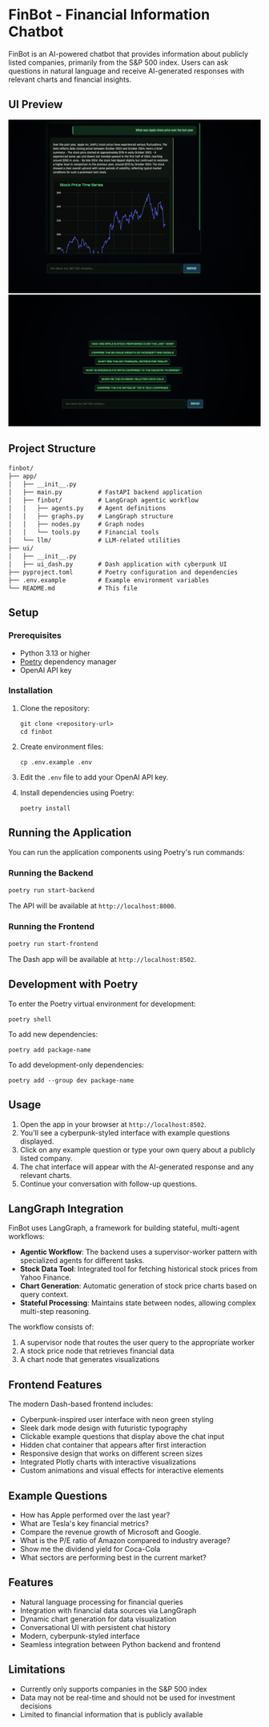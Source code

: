 # FinBot - Financial Information Chatbot

FinBot is an AI-powered chatbot that provides information about publicly listed companies, primarily from the S&P 500 index. Users can ask questions in natural language and receive AI-generated responses with relevant charts and financial insights.

## UI Preview

![FinBot Application UI Preview](images/ui_preview_1.png)
![FinBot Application UI Preview](images/ui_preview_2.png)

## Project Structure

```
finbot/
├── app/
│   ├── __init__.py
│   ├── main.py          # FastAPI backend application
│   ├── finbot/          # LangGraph agentic workflow
│   │   ├── agents.py    # Agent definitions
│   │   ├── graphs.py    # LangGraph structure
│   │   ├── nodes.py     # Graph nodes 
│   │   └── tools.py     # Financial tools
│   └── llm/             # LLM-related utilities
├── ui/
│   ├── __init__.py
│   ├── ui_dash.py       # Dash application with cyberpunk UI
├── pyproject.toml       # Poetry configuration and dependencies
├── .env.example         # Example environment variables
└── README.md            # This file
```

## Setup

### Prerequisites

- Python 3.13 or higher
- [Poetry](https://python-poetry.org/docs/#installation) dependency manager
- OpenAI API key

### Installation

1. Clone the repository:
   ```
   git clone <repository-url>
   cd finbot
   ```

2. Create environment files:
   ```
   cp .env.example .env
   ```

3. Edit the `.env` file to add your OpenAI API key.

4. Install dependencies using Poetry:
   ```
   poetry install
   ```

## Running the Application

You can run the application components using Poetry's run commands:

### Running the Backend

```bash
poetry run start-backend
```

The API will be available at `http://localhost:8000`.

### Running the Frontend

```bash
poetry run start-frontend
```

The Dash app will be available at `http://localhost:8502`.

## Development with Poetry

To enter the Poetry virtual environment for development:

```
poetry shell
```

To add new dependencies:

```
poetry add package-name
```

To add development-only dependencies:

```
poetry add --group dev package-name
```

## Usage

1. Open the app in your browser at `http://localhost:8502`.
2. You'll see a cyberpunk-styled interface with example questions displayed.
3. Click on any example question or type your own query about a publicly listed company.
4. The chat interface will appear with the AI-generated response and any relevant charts.
5. Continue your conversation with follow-up questions.

## LangGraph Integration

FinBot uses LangGraph, a framework for building stateful, multi-agent workflows:

- **Agentic Workflow**: The backend uses a supervisor-worker pattern with specialized agents for different tasks.
- **Stock Data Tool**: Integrated tool for fetching historical stock prices from Yahoo Finance.
- **Chart Generation**: Automatic generation of stock price charts based on query context.
- **Stateful Processing**: Maintains state between nodes, allowing complex multi-step reasoning.

The workflow consists of:
1. A supervisor node that routes the user query to the appropriate worker
2. A stock price node that retrieves financial data
3. A chart node that generates visualizations

## Frontend Features

The modern Dash-based frontend includes:
- Cyberpunk-inspired user interface with neon green styling
- Sleek dark mode design with futuristic typography
- Clickable example questions that display above the chat input
- Hidden chat container that appears after first interaction
- Responsive design that works on different screen sizes
- Integrated Plotly charts with interactive visualizations
- Custom animations and visual effects for interactive elements

## Example Questions

- How has Apple performed over the last year?
- What are Tesla's key financial metrics?
- Compare the revenue growth of Microsoft and Google.
- What is the P/E ratio of Amazon compared to industry average?
- Show me the dividend yield for Coca-Cola
- What sectors are performing best in the current market?

## Features

- Natural language processing for financial queries
- Integration with financial data sources via LangGraph
- Dynamic chart generation for data visualization
- Conversational UI with persistent chat history
- Modern, cyberpunk-styled interface
- Seamless integration between Python backend and frontend

## Limitations

- Currently only supports companies in the S&P 500 index
- Data may not be real-time and should not be used for investment decisions
- Limited to financial information that is publicly available 